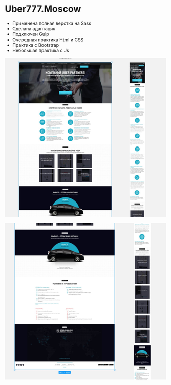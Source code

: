 # Uber777.Moscow

- Применена полная верстка на Sass
- Сделана адаптация
- Подключен Gulp
- Очередная практика Html и CSS
- Практика с Bootstrap
- Небольшая практика с Js

![Screenshot](https://github.com/ZeRcooI/Uber777.Moscow/blob/main/src/figma/Screenshot%201.jpg)

![Screenshot](https://github.com/ZeRcooI/Uber777.Moscow/blob/main/src/figma/Screenshot%202.jpg)
